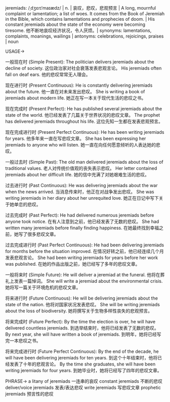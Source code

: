 jeremiads: /ˌdʒɛrɪˈmaɪædz/ | n. | 哀叹，悲叹，悲观预言 |  A long, mournful complaint or lamentation; a list of woes.  It comes from the Book of Jeremiah in the Bible, which contains lamentations and prophecies of doom. |  His constant jeremiads about the state of the economy were becoming tiresome. 他不断地哀叹经济状况，令人厌烦。| synonyms: lamentations, complaints, moanings, wailings | antonyms: celebrations, rejoicings, praises | noun


USAGE->

一般现在时 (Simple Present):
The politician delivers jeremiads about the decline of society.  这位政治家对社会衰落发表悲观言论。
His jeremiads often fall on deaf ears. 他的悲叹常常无人理会。

现在进行时 (Present Continuous):
He is constantly delivering jeremiads about the future. 他一直在对未来发出悲叹。
She is writing a book of jeremiads about modern life.  她正在写一本关于现代生活的悲叹之书。

现在完成时 (Present Perfect):
He has published several jeremiads about the state of the world. 他已经发表了几篇关于世界状况的悲叹文章。
The prophet has delivered jeremiads throughout his life.  这位先知一生都在发表悲观预言。

现在完成进行时 (Present Perfect Continuous):
He has been writing jeremiads for years. 他多年来一直在写悲叹文章。
She has been expressing her jeremiads to anyone who will listen.  她一直在向任何愿意倾听的人表达她的悲叹。

一般过去时 (Simple Past):
The old man delivered jeremiads about the loss of traditional values. 老人对传统价值观的丧失表示悲叹。
Her letter contained jeremiads about her difficult life. 她的信中充满了对她艰难生活的悲叹。

过去进行时 (Past Continuous):
He was delivering jeremiads about the war when the news arrived. 当消息传来时，他正在对战争发出悲叹。
She was writing jeremiads in her diary about her unrequited love.  她正在日记中写下关于她单恋的悲叹。

过去完成时 (Past Perfect):
He had delivered numerous jeremiads before anyone took notice. 在有人注意到之前，他已经发表了无数的悲叹。
She had written many jeremiads before finally finding happiness.  在她最终找到幸福之前，她写了很多悲叹文章。

过去完成进行时 (Past Perfect Continuous):
He had been delivering jeremiads for months before the situation improved.  在情况好转之前，他已经连续几个月发表悲观言论。
She had been writing jeremiads for years before her work was published.  在她的作品出版之前，她已经写了多年的悲叹文章。

一般将来时 (Simple Future):
He will deliver a jeremiad at the funeral. 他将在葬礼上发表一篇悼词。
She will write a jeremiad about the environmental crisis.  她将写一篇关于环境危机的悲叹文章。

将来进行时 (Future Continuous):
He will be delivering jeremiads about the state of the nation. 他将对国家状况发表悲叹。
She will be writing jeremiads about the loss of biodiversity. 她将撰写关于生物多样性丧失的悲观预言。


将来完成时 (Future Perfect):
By the time the election is over, he will have delivered countless jeremiads. 到选举结束时，他将已经发表了无数的悲叹。
By next year, she will have written a book of jeremiads. 到明年，她将已经写完一本悲叹之书。

将来完成进行时 (Future Perfect Continuous):
By the end of the decade, he will have been delivering jeremiads for ten years. 到这个十年结束时，他将已经发表了十年的悲观言论。
By the time she graduates, she will have been writing jeremiads for four years. 到她毕业时，她将已经写了四年的悲叹文章。


PHRASE->
a litany of jeremiads  一连串的哀叹
constant jeremiads  不断的悲叹
deliver/voice jeremiads  发表/表达悲叹
write jeremiads  写悲叹文章
prophetic jeremiads  预言性的悲叹
